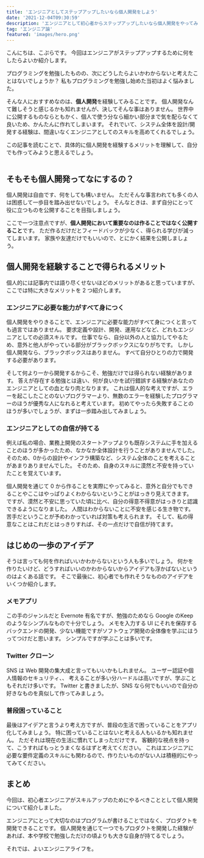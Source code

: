 ```yaml
---
title: 'エンジニアとしてステップアップしたいなら個人開発をしよう'
date: '2021-12-04T09:30:59'
description: 'エンジニアとして初心者からステップアップしたいなら個人開発をやってみましょう。この記事では個人開発で得られるメリットとかんたんなアイデアを紹介しています'
tag: 'エンジニア論'
featured: 'images/hero.png'
---
```


こんにちは、こぷらです。
今回はエンジニアがステップアップするために何をしたらよいか紹介します。

プログラミングを勉強したものの、次にどうしたらよいかわからないと考えたことはないでしょうか？
私もプログラミングを勉強し始めた当初はよく悩みました。

そんな人におすすめなのは、**個人開発**を経験してみることです。
個人開発なんて難しそうと感じるかも知れませんが、決してそんな事はありません。
世界中に公開するものならともかく、個人で使う分なら細かい部分まで気を配らなくて良いため、かんたんに作れてしまいます。
それでいて、システム全体を設計/開発する経験は、間違いなくエンジニアとしてのスキルを高めてくれるでしょう。

この記事を読むことで、具体的に個人開発を経験するメリットを理解して、自分でも作ってみようと思えるでしょう。

```toc
```

## そもそも個人開発ってなにするの？

個人開発は自由です、何をしても構いません。
ただそんな事言われても多くの人は困惑して一歩目を踏み出せないでしょう。
そんなときは、まず自分にとって役に立つものを公開することを目指しましょう。

ここで一つ注意点ですが、**個人開発において重要なのは作ることではなく公開すること**です。
ただ作るだけだとフィードバックが少なく、得られる学びが減ってしまいます。
家族や友達だけでもいいので、とにかく結果を公開しましょう。

## 個人開発を経験することで得られるメリット

個人的には記事内では語り尽くせないほどのメリットがあると思っていますが、ここでは特に大きなメリットを 2 つ紹介します。

### エンジニアに必要な能力がすべて身につく

個人開発をやりきることで、エンジニアに必要な能力がすべて身につくと言っても過言ではありません。
要求定義や設計、開発、運用などなど、どれもエンジニアとしての必須スキルです。
仕事でなら、自分以外の人と協力してやるため、意外と他人がやっている部分がブラックボックスになりがちです。
しかし個人開発なら、ブラックボックスはありません。
すべて自分ひとりの力で開発する必要があります。

そして何より一から開発するからこそ、勉強だけでは得られない経験があります。
答えが存在する勉強とは違い、何が良いかを試行錯誤する経験があなたのエンジニアとしての血となり肉となります。
これは個人的な考えですが、エラーを起こしたことのないプログラマーより、無数のエラーを経験したプログラマーのほうが優秀な人になれると考えています。
初めてやったら失敗することのほうが多いでしょうが、まずは一歩踏み出してみましょう。

### エンジニアとしての自信が持てる

例えば私の場合、業務上開発のスタートアップよりも既存システムに手を加えることのほうが多かったため、なかなか全体設計を行うことがありませんでした。
そのため、0からの設計やインフラ構築など、システム全体のことを考えることがあまりありませんでした。
そのため、自身のスキルに漠然と不安を持っていたことを覚えています。

個人開発を通じて 0 から作ることを実際にやってみると、意外と自分でもできることやここはやっぱりよくわからないということがはっきり見えてきます。
ですが、漠然と不安に思っていた頃に比べ、自分の得意不得意がはっきりと認識できるようになりました。
人間はわからないことに不安を感じる生き物です。
苦手だということが予めわかっていれば対策も考えられます。
そして、私の得意なことはこれだとはっきりすれば、その一点だけで自信が持てます。

## はじめの一歩のアイデア

そうは言っても何を作ればいいかわからないという人も多いでしょう。
何かを作りたいけど、どうすればいいのかわからないからアイデアも浮かばないというのはよくある話です。
そこで最後に、初心者でも作れそうなもののアイデアをいくつか紹介します。

### メモアプリ

この手のジャンルだと Evernote 有名ですが、勉強のためなら Google のKeep のようなシンプルなもので十分でしょう。
メモを入力する UI にそれを保存するバックエンドの開発、少ない機能ですがソフトウェア開発の全体像を学ぶにはうってつけだと思います。
シンプルですが学ぶことは多いです。

### Twitter クローン

SNS は Web 開発の集大成と言ってもいいかもしれません。
ユーザー認証や個人情報のセキュリティ、、
考えることが多い分ハードルは高いですが、学ぶこともそれだけ多いです。
Twitter と書きましたが、SNS なら何でもいいので自分の好きなものを真似して作ってみましょう。

### 普段困っていること

最後はアイデアと言うより考え方ですが、普段の生活で困っていることをアプリ化してみましょう。
特に困っていることはないと考える人もいるかも知れません。
ただそれは現在の生活に慣れてしまっただけです。
客観的な視点を持って、こうすればもっとうまくなるはずと考えてください。
これはエンジニアに必要な要件定義のスキルにも関わるので、作りたいものがない人は積極的にやってみてください。

## まとめ

今回は、初心者エンジニアがスキルアップのためにやるべきこととして個人開発について紹介しました。

エンジニアにとって大切なのはプログラムが書けることではなく、プロダクトを開発できることです。
個人開発を通じて一つでもプロダクトを開発した経験があれば、本や学校で勉強しただけの頃よりも大きな自身が持てるでしょう。

それでは、よいエンジニアライフを。
